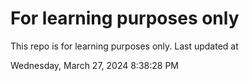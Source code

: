 # For learning purposes only
This repo is for learning purposes only.
Last updated at

Wednesday, March 27, 2024 8:38:28 PM

